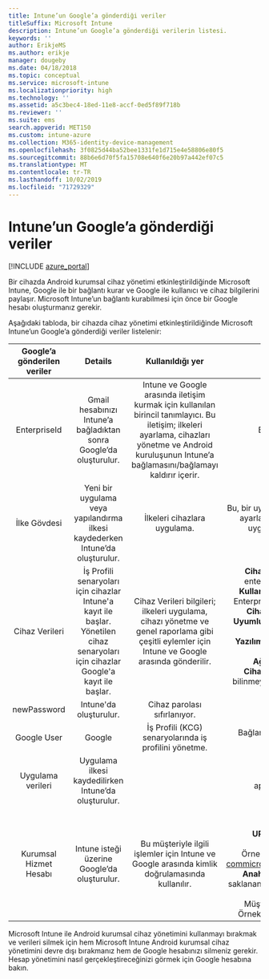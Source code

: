 ```yaml
---
title: Intune’un Google’a gönderdiği veriler
titleSuffix: Microsoft Intune
description: Intune’un Google’a gönderdiği verilerin listesi.
keywords: ''
author: ErikjeMS
ms.author: erikje
manager: dougeby
ms.date: 04/18/2018
ms.topic: conceptual
ms.service: microsoft-intune
ms.localizationpriority: high
ms.technology: ''
ms.assetid: a5c3bec4-18ed-11e8-accf-0ed5f89f718b
ms.reviewer: ''
ms.suite: ems
search.appverid: MET150
ms.custom: intune-azure
ms.collection: M365-identity-device-management
ms.openlocfilehash: 3f0825d44ba52bee1331fe1d715e4e58806e80f5
ms.sourcegitcommit: 88b6e6d70f5fa15708e640f6e20b97a442ef07c5
ms.translationtype: MT
ms.contentlocale: tr-TR
ms.lasthandoff: 10/02/2019
ms.locfileid: "71729329"
---
```

# <a name="data-intune-sends-to-google"></a>Intune’un Google’a gönderdiği veriler

[!INCLUDE [azure_portal](../includes/azure_portal.md)]

Bir cihazda Android kurumsal cihaz yönetimi etkinleştirildiğinde Microsoft Intune, Google ile bir bağlantı kurar ve Google ile kullanıcı ve cihaz bilgilerini paylaşır. Microsoft Intune’un bağlantı kurabilmesi için önce bir Google hesabı oluşturmanız gerekir.

Aşağıdaki tabloda, bir cihazda cihaz yönetimi etkinleştirildiğinde Microsoft Intune’un Google’a gönderdiği veriler listelenir:


| Google’a gönderilen veriler | Details | Kullanıldığı yer | Örnek |
|:---:|:---:|:---:|:---:|
| EnterpriseId | Gmail hesabınızı Intune’a bağladıktan sonra Google’da oluşturulur. | Intune ve Google arasında iletişim kurmak için kullanılan birincil tanımlayıcı.  Bu iletişim; ilkeleri ayarlama, cihazları yönetme ve Android kuruluşunun Intune’a bağlamasını/bağlamayı kaldırır içerir. | Benzersiz tanımlayıcı, Örnek biçim: LC04eik8a6 |
| İlke Gövdesi | Yeni bir uygulama veya yapılandırma ilkesi kaydederken Intune’da oluşturulur. | İlkeleri cihazlara uygulama. | Bu, bir uygulama veya yapılandırma ilkesi için tüm yapılandırılmış ayarların bir koleksiyonudur. Ağ adları, uygulama adları ve uygulamaya özel ayarlar gibi bir ilkenin parçası olarak sağlanmışsa müşteri bilgilerini içerebilir. |
| Cihaz Verileri | İş Profili senaryoları için cihazlar Intune'a kayıt ile başlar. Yönetilen cihaz senaryoları için cihazlar Google'a kayıt ile başlar. | Cihaz Verileri bilgileri; ilkeleri uygulama, cihazı yönetme ve genel raporlama gibi çeşitli eylemler için Intune ve Google arasında gönderilir. | **Cihaz Adını temsil eden benzersiz tanımlayıcı.** Örnek: enterprises/LC04ebru7b/devices/3592d971168f9ae4<br>**Kullanıcı Adını temsil eden benzersiz tanımlayıcı.** Örnek: Enterprises/LC04ebru7b/users/116838519924207449711<br>**Cihaz durumu.** Örnekler: Etkin, Devre Dışı, Sağlanıyor.<br>**Uyumluluk durumları.** Örnekler: Ayar desteklenmiyor, gerekli uygulamalar eksik<br>**Yazılım Bilgileri.** Örnekler: Yazılım sürümleri ve düzeltme eki düzeyi.<br>**Ağ Bilgileri.** Örnekler: IMEI, MEID, WifiMacAddress<br>**Cihaz Ayarları.** Örnekler: Şifreleme düzeyleri ve cihazın bilinmeyen uygulamalara izin verip vermediğine ilişkin bilgiler.<br> Bir JSON ileti örneği için aşağıya bakın. |
| newPassword | Intune'da oluşturulur. | Cihaz parolası sıfırlanıyor. | Yeni parolayı temsil eden dize. |
| Google User | Google | İş Profili (KCG) senaryolarında iş profilini yönetme. | Bağlantılı Gmail hesabını temsil eden benzersiz tanımlayıcı. Örnek: 114223373813435875042 |
| Uygulama verileri | Uygulama ilkesi kaydedilirken Intune’da oluşturulur. |  | Uygulama Adı dizesi. Örnek: app:com.microsoft.windowsintune.companyportal |
| Kurumsal Hizmet Hesabı | Intune isteği üzerine Google’da oluşturulur. | Bu müşteriyle ilgili işlemler için Intune ve Google arasında kimlik doğrulamasında kullanılır. | Bunun birkaç bölümü vardır:<br> **Kuruluş kimliği**: Daha önce belgelenmiştir.<br>**UPN**: Oluşturulan UPN, müşteri adına yapılan kimlik doğrulamasında kullanılır.<br>Örnek: w49d77900526190e26708c31c9e8a0@pfwp-commicrosoftonedfmdm2.google.com.iam.gserviceaccount.com<br>**Anahtar**: Base64 kodlu blob, hizmette şifrelenmiş olarak saklanan kimlik doğrulama isteklerinde kullanılır, blob görünümü şöyledir:<br> Müşterinin anahtarını temsil eden Benzersiz Tanımlayıcı<br>Örnek: a70d4d53eefbd781ce7ad6a6495c65eb15e74f1f |


Microsoft Intune ile Android kurumsal cihaz yönetimini kullanmayı bırakmak ve verileri silmek için hem Microsoft Intune Android kurumsal cihaz yönetimini devre dışı bırakmanız hem de Google hesabınızı silmeniz gerekir. Hesap yönetimini nasıl gerçekleştireceğinizi görmek için Google hesabına bakın.


